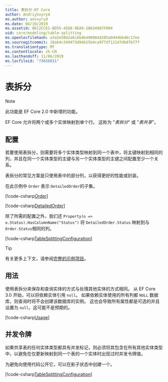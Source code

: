 ```yaml
---
title: 表拆分-EF Core
author: AndriySvyryd
ms.author: ansvyryd
ms.date: 04/10/2019
ms.assetid: 0EC2CCE1-BD55-45D8-9EA9-20634987F094
uid: core/modeling/table-splitting
ms.openlocfilehash: a3a2e5842a6c6b4b490084d205a0d44bb46c17ee
ms.sourcegitcommit: 18ab4c349473d94b15b4ca977df12147db07b77f
ms.translationtype: MT
ms.contentlocale: zh-CN
ms.lasthandoff: 11/06/2019
ms.locfileid: "73656031"
---
```

# <a name="table-splitting"></a>表拆分

>[!NOTE]
> 此功能是 EF Core 2.0 中新增的功能。

EF Core 允许将两个或多个实体映射到单个行。 这称为 "_表拆分_" 或 "_表共享_"。

## <a name="configuration"></a>配置

若要使用表拆分，则需要将多个实体类型映射到同一个表中，将主键映射到相同的列，并且在同一个实体类型的主键与另一个实体类型的主键之间配置至少一个关系。

表拆分的常见方案是只使用表中的部分列，以获得更好的性能或封装。

在此示例中 `Order` 表示 `DetailedOrder`的子集。

[!code-csharp[Order](../../../samples/core/Modeling/TableSplitting/Order.cs?name=Order)]

[!code-csharp[DetailedOrder](../../../samples/core/Modeling/TableSplitting/DetailedOrder.cs?name=DetailedOrder)]

除了所需的配置之外，我们还 `Property(o => o.Status).HasColumnName("Status")` 将 `DetailedOrder.Status` 映射到与 `Order.Status`相同的列。

[!code-csharp[TableSplittingConfiguration](../../../samples/core/Modeling/TableSplitting/TableSplittingContext.cs?name=TableSplitting&highlight=3)]

> [!TIP]
> 有关更多上下文，请参阅[完整的示例项目](https://github.com/aspnet/EntityFramework.Docs/tree/master/samples/core/Modeling/TableSplitting)。

## <a name="usage"></a>用法

使用表拆分来保存和查询实体的方式与处理其他实体的方式相同。 从 EF Core 3.0 开始，可以将依赖实体引用 `null`。 如果依赖实体使用的所有列都 `NULL` 数据库，则查询时将不会创建该数据库的实例。 这也会导致所有属性都是可选的并且设置为 `null`，这可能不是预期的。

[!code-csharp[Usage](../../../samples/core/Modeling/TableSplitting/Program.cs?name=Usage)]

## <a name="concurrency-tokens"></a>并发令牌

如果共享表的任何实体类型都具有并发标记，则必须将其包含在所有其他实体类型中，以避免在仅更新映射到同一个表的一个实体时出现过时并发令牌值。

为避免向使用代码公开它，可以在影子状态中创建一个。

[!code-csharp[TableSplittingConfiguration](../../../samples/core/Modeling/TableSplitting/TableSplittingContext.cs?name=ConcurrencyToken&highlight=2)]
